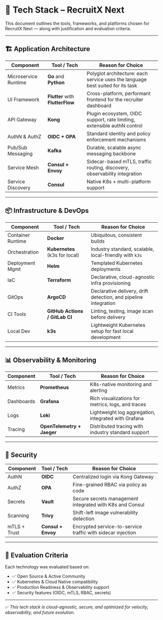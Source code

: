 # 🧰 Tech Stack – RecruitX Next

This document outlines the tools, frameworks, and platforms chosen for RecruitX Next — along with justification and
evaluation criteria.

---

## 🏗️ Application Architecture

| Component            | Tool / Tech                      | Reason for Choice                                                              |
|----------------------|----------------------------------|--------------------------------------------------------------------------------|
| Microservice Runtime | **Go** and **Python**            | Polyglot architecture: each service uses the language best suited for its task |
| UI Framework         | **Flutter** with **FlutterFlow** | Cross-platform, performant frontend for the recruiter dashboard                |
| API Gateway          | **Kong**                         | Plugin ecosystem, OIDC support, rate limiting, extensible authN control        |
| AuthN & AuthZ        | **OIDC + OPA**                   | Standard identity and policy enforcement mechanisms                            |
| Pub/Sub Messaging    | **Kafka**                        | Durable, scalable async messaging backbone                                     |
| Service Mesh         | **Consul + Envoy**               | Sidecar-based mTLS, traffic routing, discovery, observability integration      |
| Service Discovery    | **Consul**                       | Native K8s + multi-platform support                                            |

---

## 📦 Infrastructure & DevOps

| Component         | Tool / Tech                    | Reason for Choice                                               |
|-------------------|--------------------------------|-----------------------------------------------------------------|
| Container Runtime | **Docker**                     | Ubiquitous, consistent builds                                   |
| Orchestration     | **Kubernetes** (k3s for local) | Industry standard, scalable, local-friendly with `k3s`          |
| Deployment Mgmt   | **Helm**                       | Templated Kubernetes deployments                                |
| IaC               | **Terraform**                  | Declarative, cloud-agnostic infra provisioning                  |
| GitOps            | **ArgoCD**                     | Declarative delivery, drift detection, and pipeline integration |
| CI Tools          | **GitHub Actions / GitLab CI** | Linting, testing, image scan before delivery                    |
| Local Dev         | **k3s**                        | Lightweight Kubernetes setup for fast local development         |

---

## 📊 Observability & Monitoring

| Component  | Tool / Tech                | Reason for Choice                                    |
|------------|----------------------------|------------------------------------------------------|
| Metrics    | **Prometheus**             | K8s-native monitoring and alerting                   |
| Dashboards | **Grafana**                | Rich visualizations for metrics, logs, and traces    |
| Logs       | **Loki**                   | Lightweight log aggregation, integrated with Grafana |
| Tracing    | **OpenTelemetry + Jaeger** | Distributed tracing with industry standard support   |

---

## 🔐 Security

| Component    | Tool / Tech        | Reason for Choice                                           |
|--------------|--------------------|-------------------------------------------------------------|
| AuthN        | **OIDC**           | Centralized login via Kong Gateway                          |
| AuthZ        | **OPA**            | Fine-grained RBAC via policy as code                        |
| Secrets      | **Vault**          | Secure secrets management integrated with K8s and Consul    |
| Scanning     | **Trivy**          | Shift-left image vulnerability detection                    |
| mTLS + Trust | **Consul + Envoy** | Encrypted service-to-service traffic with sidecar injection |

---

## 🧪 Evaluation Criteria

Each technology was evaluated based on:

- ✅ Open Source & Active Community
- ✅ Kubernetes & Cloud Native compatibility
- ✅ Production Readiness & Observability support
- ✅ Security features (OIDC, mTLS, RBAC, secrets)

---

✅ *This tech stack is cloud-agnostic, secure, and optimized for velocity, observability, and future evolution.*

